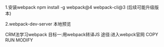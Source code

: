 1.安装webpack
npm install -g webpack@4 webpack-cli@3 (后续可能升级版本)

2.webpack-dev-server 本地预览

CRM法学习webpack
目标一:用webpack转译JS
途径:进入webpck官网
COPY
RUN
MODIFY

